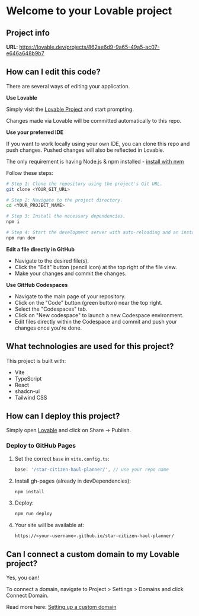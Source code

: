 # Welcome to your Lovable project

## Project info

**URL**: https://lovable.dev/projects/862ae6d9-9a65-49a5-ac07-e646a648b9b7

## How can I edit this code?

There are several ways of editing your application.

**Use Lovable**

Simply visit the [Lovable Project](https://lovable.dev/projects/862ae6d9-9a65-49a5-ac07-e646a648b9b7) and start prompting.

Changes made via Lovable will be committed automatically to this repo.

**Use your preferred IDE**

If you want to work locally using your own IDE, you can clone this repo and push changes. Pushed changes will also be reflected in Lovable.

The only requirement is having Node.js & npm installed - [install with nvm](https://github.com/nvm-sh/nvm#installing-and-updating)

Follow these steps:

```sh
# Step 1: Clone the repository using the project's Git URL.
git clone <YOUR_GIT_URL>

# Step 2: Navigate to the project directory.
cd <YOUR_PROJECT_NAME>

# Step 3: Install the necessary dependencies.
npm i

# Step 4: Start the development server with auto-reloading and an instant preview.
npm run dev
```

**Edit a file directly in GitHub**

- Navigate to the desired file(s).
- Click the "Edit" button (pencil icon) at the top right of the file view.
- Make your changes and commit the changes.

**Use GitHub Codespaces**

- Navigate to the main page of your repository.
- Click on the "Code" button (green button) near the top right.
- Select the "Codespaces" tab.
- Click on "New codespace" to launch a new Codespace environment.
- Edit files directly within the Codespace and commit and push your changes once you're done.

## What technologies are used for this project?

This project is built with:

- Vite
- TypeScript
- React
- shadcn-ui
- Tailwind CSS

## How can I deploy this project?

Simply open [Lovable](https://lovable.dev/projects/862ae6d9-9a65-49a5-ac07-e646a648b9b7) and click on Share -> Publish.

### Deploy to GitHub Pages

1. Set the correct `base` in `vite.config.ts`:
   ```js
   base: '/star-citizen-haul-planner/', // use your repo name
   ```
2. Install gh-pages (already in devDependencies):
   ```sh
   npm install
   ```
3. Deploy:
   ```sh
   npm run deploy
   ```
4. Your site will be available at:
   ```
   https://<your-username>.github.io/star-citizen-haul-planner/
   ```

## Can I connect a custom domain to my Lovable project?

Yes, you can!

To connect a domain, navigate to Project > Settings > Domains and click Connect Domain.

Read more here: [Setting up a custom domain](https://docs.lovable.dev/tips-tricks/custom-domain#step-by-step-guide)
